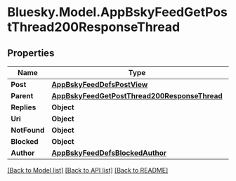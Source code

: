 # Bluesky.Model.AppBskyFeedGetPostThread200ResponseThread

## Properties

Name | Type | Description | Notes
------------ | ------------- | ------------- | -------------
**Post** | [**AppBskyFeedDefsPostView**](AppBskyFeedDefsPostView.md) |  | 
**Parent** | [**AppBskyFeedGetPostThread200ResponseThread**](AppBskyFeedGetPostThread200ResponseThread.md) |  | [optional] 
**Replies** | **Object** |  | [optional] 
**Uri** | **Object** |  | 
**NotFound** | **Object** |  | 
**Blocked** | **Object** |  | 
**Author** | [**AppBskyFeedDefsBlockedAuthor**](AppBskyFeedDefsBlockedAuthor.md) |  | 

[[Back to Model list]](../README.md#documentation-for-models) [[Back to API list]](../README.md#documentation-for-api-endpoints) [[Back to README]](../README.md)

